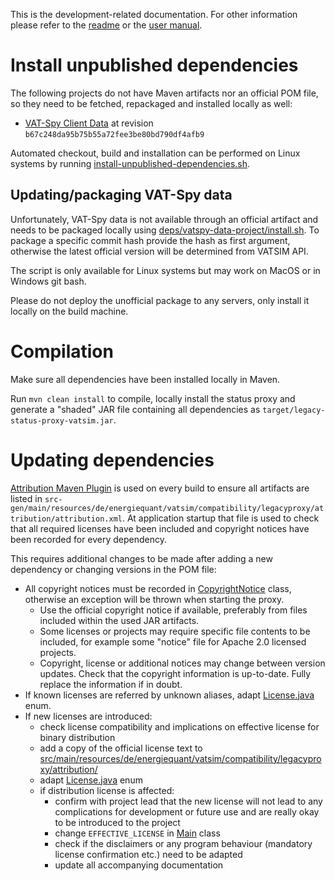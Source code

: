 This is the development-related documentation. For other information please refer to the [readme](../README.md) or the [user manual](manual.md).

# Install unpublished dependencies

The following projects do not have Maven artifacts nor an official POM file, so they need to be fetched, repackaged and installed locally as well:

- [VAT-Spy Client Data](https://github.com/vatsimnetwork/vatspy-data-project) at revision `b67c248da95b75b55a72fee3be80bd790df4afb9`

Automated checkout, build and installation can be performed on Linux systems by running [install-unpublished-dependencies.sh](../install-unpublished-dependencies.sh).

## Updating/packaging VAT-Spy data

Unfortunately, VAT-Spy data is not available through an official artifact and needs to be packaged locally using [deps/vatspy-data-project/install.sh](../deps/vatspy-data-project/install.sh). To package a specific commit hash provide the hash as first argument, otherwise the latest official version will be determined from VATSIM API.

The script is only available for Linux systems but may work on MacOS or in Windows git bash.

Please do not deploy the unofficial package to any servers, only install it locally on the build machine.

# Compilation

Make sure all dependencies have been installed locally in Maven.

Run `mvn clean install` to compile, locally install the status proxy and generate a "shaded" JAR file containing all dependencies as `target/legacy-status-proxy-vatsim.jar`.

# Updating dependencies

[Attribution Maven Plugin](https://github.com/jinnovations/attribution-maven-plugin) is used on every build to ensure all artifacts are listed in `src-gen/main/resources/de/energiequant/vatsim/compatibility/legacyproxy/attribution/attribution.xml`. At application startup that file is used to check that all required licenses have been included and copyright notices have been recorded for every dependency.

This requires additional changes to be made after adding a new dependency or changing versions in the POM file:

- All copyright notices must be recorded in [CopyrightNotice](../src/main/java/de/energiequant/vatsim/compatibility/legacyproxy/attribution/CopyrightNotice.java) class, otherwise an exception will be thrown when starting the proxy.
  - Use the official copyright notice if available, preferably from files included within the used JAR artifacts.
  - Some licenses or projects may require specific file contents to be included, for example some "notice" file for Apache 2.0 licensed projects.
  - Copyright, license or additional notices may change between version updates. Check that the copyright information is up-to-date. Fully replace the information if in doubt.
- If known licenses are referred by unknown aliases, adapt [License.java](../src/main/java/de/energiequant/vatsim/compatibility/legacyproxy/attribution/License.java) enum.
- If new licenses are introduced:
  - check license compatibility and implications on effective license for binary distribution
  - add a copy of the official license text to [src/main/resources/de/energiequant/vatsim/compatibility/legacyproxy/attribution/](../src/main/resources/de/energiequant/vatsim/compatibility/legacyproxy/attribution/)
  - adapt [License.java](../src/main/java/de/energiequant/vatsim/compatibility/legacyproxy/attribution/License.java) enum
  - if distribution license is affected:
    - confirm with project lead that the new license will not lead to any complications for development or future use and are really okay to be introduced to the project
    - change `EFFECTIVE_LICENSE` in [Main](../src/main/java/de/energiequant/vatsim/compatibility/legacyproxy/Main.java) class
    - check if the disclaimers or any program behaviour (mandatory license confirmation etc.) need to be adapted
    - update all accompanying documentation
